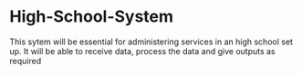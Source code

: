 # High-School-System
This sytem will be essential for administering services in an high school set up. 
It will be able to receive data, process the data and give outputs as required
